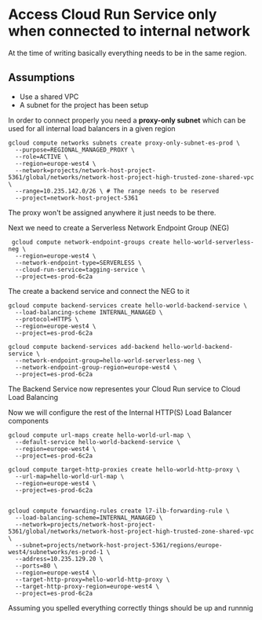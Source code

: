 # Access Cloud Run Service only when connected to internal network

At the time of writing basically everything needs to be in the same region.

## Assumptions
- Use a shared VPC
- A subnet for the project has been setup


In order to connect properly you need a **proxy-only subnet** which can be used for all internal load balancers in a given region

```shell
gcloud compute networks subnets create proxy-only-subnet-es-prod \
  --purpose=REGIONAL_MANAGED_PROXY \
  --role=ACTIVE \
  --region=europe-west4 \
  --network=projects/network-host-project-5361/global/networks/network-host-project-high-trusted-zone-shared-vpc \
  --range=10.235.142.0/26 \ # The range needs to be reserved
  --project=network-host-project-5361
```
The proxy won't be assigned anywhere it just needs to be there.

Next we need to create a Serverless Network Endpoint Group (NEG)
```shell
 gcloud compute network-endpoint-groups create hello-world-serverless-neg \
  --region=europe-west4 \
  --network-endpoint-type=SERVERLESS \
  --cloud-run-service=tagging-service \
  --project=es-prod-6c2a
```

The create a backend service and connect the NEG to it
```shell
gcloud compute backend-services create hello-world-backend-service \
  --load-balancing-scheme INTERNAL_MANAGED \
  --protocol=HTTPS \
  --region=europe-west4 \
  --project=es-prod-6c2a

gcloud compute backend-services add-backend hello-world-backend-service \
  --network-endpoint-group=hello-world-serverless-neg \
  --network-endpoint-group-region=europe-west4 \
  --project=es-prod-6c2a
```

The Backend Service now representes your Cloud Run service to Cloud Load Balancing

Now we will configure the rest of the Internal HTTP(S) Load Balancer components

```shell
gcloud compute url-maps create hello-world-url-map \
  --default-service hello-world-backend-service \
  --region=europe-west4 \
  --project=es-prod-6c2a

gcloud compute target-http-proxies create hello-world-http-proxy \
  --url-map=hello-world-url-map \
  --region=europe-west4 \
  --project=es-prod-6c2a


gcloud compute forwarding-rules create l7-ilb-forwarding-rule \
  --load-balancing-scheme=INTERNAL_MANAGED \
  --network=projects/network-host-project-5361/global/networks/network-host-project-high-trusted-zone-shared-vpc \
  --subnet=projects/network-host-project-5361/regions/europe-west4/subnetworks/es-prod-1 \
  --address=10.235.129.20 \
  --ports=80 \
  --region=europe-west4 \
  --target-http-proxy=hello-world-http-proxy \
  --target-http-proxy-region=europe-west4 \
  --project=es-prod-6c2a
```

Assuming you spelled everything correctly things should be up and runnnig 